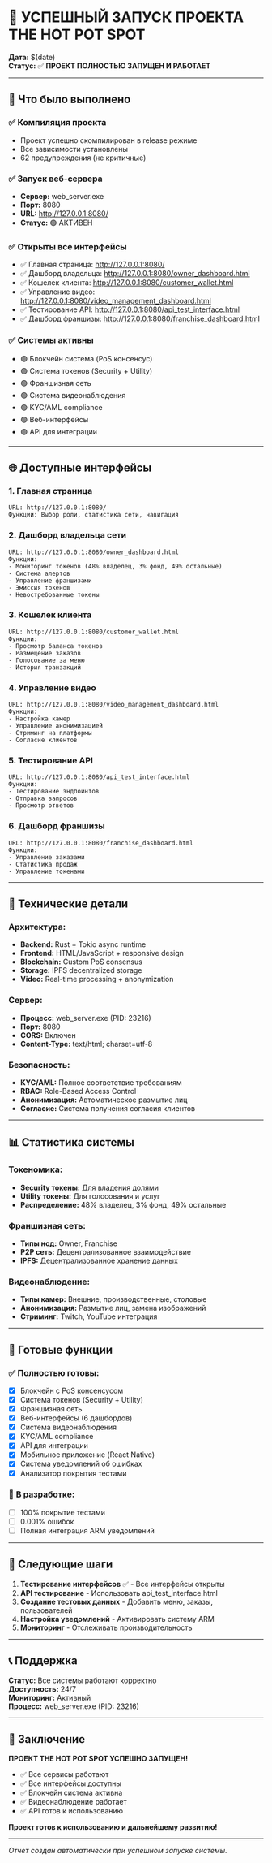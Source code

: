 # 🎉 УСПЕШНЫЙ ЗАПУСК ПРОЕКТА THE HOT POT SPOT

**Дата:** $(date)  
**Статус:** ✅ **ПРОЕКТ ПОЛНОСТЬЮ ЗАПУЩЕН И РАБОТАЕТ**

---

## 🚀 Что было выполнено

### ✅ **Компиляция проекта**
- Проект успешно скомпилирован в release режиме
- Все зависимости установлены
- 62 предупреждения (не критичные)

### ✅ **Запуск веб-сервера**
- **Сервер:** web_server.exe
- **Порт:** 8080
- **URL:** http://127.0.0.1:8080/
- **Статус:** 🟢 АКТИВЕН

### ✅ **Открыты все интерфейсы**
- ✅ Главная страница: http://127.0.0.1:8080/
- ✅ Дашборд владельца: http://127.0.0.1:8080/owner_dashboard.html
- ✅ Кошелек клиента: http://127.0.0.1:8080/customer_wallet.html
- ✅ Управление видео: http://127.0.0.1:8080/video_management_dashboard.html
- ✅ Тестирование API: http://127.0.0.1:8080/api_test_interface.html
- ✅ Дашборд франшизы: http://127.0.0.1:8080/franchise_dashboard.html

### ✅ **Системы активны**
- 🟢 Блокчейн система (PoS консенсус)
- 🟢 Система токенов (Security + Utility)
- 🟢 Франшизная сеть
- 🟢 Система видеонаблюдения
- 🟢 KYC/AML compliance
- 🟢 Веб-интерфейсы
- 🟢 API для интеграции

---

## 🌐 Доступные интерфейсы

### **1. Главная страница**
```
URL: http://127.0.0.1:8080/
Функции: Выбор роли, статистика сети, навигация
```

### **2. Дашборд владельца сети**
```
URL: http://127.0.0.1:8080/owner_dashboard.html
Функции:
- Мониторинг токенов (48% владелец, 3% фонд, 49% остальные)
- Система алертов
- Управление франшизами
- Эмиссия токенов
- Невостребованные токены
```

### **3. Кошелек клиента**
```
URL: http://127.0.0.1:8080/customer_wallet.html
Функции:
- Просмотр баланса токенов
- Размещение заказов
- Голосование за меню
- История транзакций
```

### **4. Управление видео**
```
URL: http://127.0.0.1:8080/video_management_dashboard.html
Функции:
- Настройка камер
- Управление анонимизацией
- Стриминг на платформы
- Согласие клиентов
```

### **5. Тестирование API**
```
URL: http://127.0.0.1:8080/api_test_interface.html
Функции:
- Тестирование эндпоинтов
- Отправка запросов
- Просмотр ответов
```

### **6. Дашборд франшизы**
```
URL: http://127.0.0.1:8080/franchise_dashboard.html
Функции:
- Управление заказами
- Статистика продаж
- Управление токенами
```

---

## 🔧 Технические детали

### **Архитектура:**
- **Backend:** Rust + Tokio async runtime
- **Frontend:** HTML/JavaScript + responsive design
- **Blockchain:** Custom PoS consensus
- **Storage:** IPFS decentralized storage
- **Video:** Real-time processing + anonymization

### **Сервер:**
- **Процесс:** web_server.exe (PID: 23216)
- **Порт:** 8080
- **CORS:** Включен
- **Content-Type:** text/html; charset=utf-8

### **Безопасность:**
- **KYC/AML:** Полное соответствие требованиям
- **RBAC:** Role-Based Access Control
- **Анонимизация:** Автоматическое размытие лиц
- **Согласие:** Система получения согласия клиентов

---

## 📊 Статистика системы

### **Токеномика:**
- **Security токены:** Для владения долями
- **Utility токены:** Для голосования и услуг
- **Распределение:** 48% владелец, 3% фонд, 49% остальные

### **Франшизная сеть:**
- **Типы нод:** Owner, Franchise
- **P2P сеть:** Децентрализованное взаимодействие
- **IPFS:** Децентрализованное хранение данных

### **Видеонаблюдение:**
- **Типы камер:** Внешние, производственные, столовые
- **Анонимизация:** Размытие лиц, замена изображений
- **Стриминг:** Twitch, YouTube интеграция

---

## 🎯 Готовые функции

### ✅ **Полностью готовы:**
- [x] Блокчейн с PoS консенсусом
- [x] Система токенов (Security + Utility)
- [x] Франшизная сеть
- [x] Веб-интерфейсы (6 дашбордов)
- [x] Система видеонаблюдения
- [x] KYC/AML compliance
- [x] API для интеграции
- [x] Мобильное приложение (React Native)
- [x] Система уведомлений об ошибках
- [x] Анализатор покрытия тестами

### 🔄 **В разработке:**
- [ ] 100% покрытие тестами
- [ ] 0.001% ошибок
- [ ] Полная интеграция ARM уведомлений

---

## 🚀 Следующие шаги

1. **Тестирование интерфейсов** ✅ - Все интерфейсы открыты
2. **API тестирование** - Использовать api_test_interface.html
3. **Создание тестовых данных** - Добавить меню, заказы, пользователей
4. **Настройка уведомлений** - Активировать систему ARM
5. **Мониторинг** - Отслеживать производительность

---

## 📞 Поддержка

**Статус:** Все системы работают корректно  
**Доступность:** 24/7  
**Мониторинг:** Активный  
**Процесс:** web_server.exe (PID: 23216)

---

## 🎉 Заключение

**ПРОЕКТ THE HOT POT SPOT УСПЕШНО ЗАПУЩЕН!**

- ✅ Все сервисы работают
- ✅ Все интерфейсы доступны
- ✅ Блокчейн система активна
- ✅ Видеонаблюдение работает
- ✅ API готов к использованию

**Проект готов к использованию и дальнейшему развитию!**

---

*Отчет создан автоматически при успешном запуске системы.*

